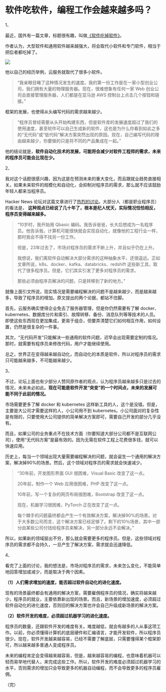# 软件吃软件，编程工作会越来越多吗？

1、

最近，国外有一篇文章，标题很有趣，叫做[《软件吃掉软件》](https://themargins.substack.com/p/software-will-eat-software-in-a-remote)。

作者认为，大型软件和通用软件越来越强大，将会取代小软件和专门软件，相当于把后者都吃掉了。

![](https://cdn.beekka.com/blogimg/asset/202005/bg2020052607.jpg)

他以自己的经历举例，云服务就取代了很多小软件。

> “我亲眼目睹了这种情况发生的速度。我的第一份工作是在一家小型创业公司，我们拥有大量的物理服务器。现在，很难想象有任何一家 Web 创业公司会直接管理服务器，人们都是在亚马逊 AWS 控制台上点击几个按钮和链接。”

框架的发展，也使得从头编写代码的需求越来越少。

> “程序员曾经需要从头开始构建东西，但是软件库的发展速度超过了我们的使用速度，甚至软件可以自己生成新的软件，这也是为什么你看到如此之多的“无代码”或“低代码”解决方案突然出现的原因。现在，自己编写代码的理由越来越少，你要做的只是将不同的产品集成在一起。”

他的结论就是，**软件自动化技术的发展，可能将会减少对软件工程师的需求，未来的程序员可能会比现在少。**

2、

我对这个话题很感兴趣，因为这是在预测未来的重大变化，而且跟就业趋势直接相关。如果未来软件的规模化和自动化，会抑制对程序员的需求，那么就不应该鼓励年轻人都来当程序员。

Hacker News 论坛对这篇文章进行了[热烈的讨论](https://news.ycombinator.com/item?id=23297463)。大部分人（都是职业程序员）的看法是， **这种观点已经说了几十年了，根本是杞人忧天，实际情况恰恰相反，程序员变得越来越多。**

> “10岁时，我开始用 Qbasic 编码。我告诉爸爸，长大后想成为一名程序员。他告诉我，计算机可能很快就会实现自动化，就像他的工程行业一样，那时我会不得不找另一份工作。
> 
> 但是，23年过去了，市场对程序员的需求不断上升，并且似乎仍在上升。
> 
> 我想说，我们离软件自动解决大部分需求的这种抽象水平，还很遥远。正如文章所说，k8s、docker、kafka、databricks、redshift 这些新工具，取代了很多程序员。但是，它们其实引发了更多对程序员的需求。
> 
> 那些必须由程序员解决的问题，只是转移到了新的地方。”

就像上面引文所说，现实情况是需要编程解决的问题不是越来越少，而是越来越多，导致了程序员的增加。原文提出的两个论据，都站不住脚。

首先，云服务确实使得企业免去了服务器管理，但是你仍然需要有了解 docker、kubernetes、数据库分片和索引、故障转移、备份、消息队列等等技术的人员。即使这些东西现在更加集成，更易于组合，但要弄清楚它们如何相互作用，如何设置，仍然是很复杂的一件事。

其次，“无代码开发”只能解决一些通用的软件问题，迟早会出现需要定制的情况。那时，就需要有程序员来修改代码，用户才能继续使用。

总之，世界正在变得越来越自动化，而自动化的本质是软件，所以对程序员的需求只可能越来越多，不可能越来越少。

3、

不过，论坛上面也有少部分人赞同原作者的观点，认为程序员越来越多只是过去的情况，未来未必如此。**现在可能是软件开发“突变”的一个时间点，未来的发展可能不同于此前的情况。**

市场需要更多了解 docker 和 kubernetes 这样新工具的人，这个是没错。但是，主要是大公司才需要这样的人，小公司用不到 kubernetes。小公司面对的复杂性是有限的，只要使用大公司提供的简单解决方案即可，需要自己开发的部分几乎没有。

而且，如果公司的业务重点不在技术方面（你要知道大部分公司都不是互联网公司），使用“无代码方案”是最有效的。因为无需在软件工程上花费很多钱，就可以快速应用。

历史上，每当一个领域出现大量需要编程解决的问题，就会诞生一个通用的解决方案，解决掉90%的场景。然后，这个领域对程序员的需求就会快速减少。

> “30年前，开发图形界面 GUI 很困难，Visual Basic 改变了这一点。
> 
> 20年前，制作一个 Web 应用很困难，PHP 改变了这一点。
> 
> 10年前，写一个复杂的网页布局很困难，Bootstrap 改变了这一点。
> 
> 现在，机器学习很困难，PyTorch 正在改变了这一点。
> 
> 每个棘手的问题最终都会产生一个有效解决方案，解决掉90%的场景。对于大多数公司而言，这个解决方案已经足够了。剩下的10％场景，其中一部分由某些公司付钱给程序员来解决，另一部分永远不会解决。”

所以，如果新的领域层出不穷，那么就会需要更多的程序员。但是，这些领域对程序员的需求都不会持久，一旦产生了解决方案，需求就会迅速降低。

4、

看完了上面的讨论，我的想法是，市场对程序员的需求，未来怎么变化，不能简单地回答增加或减少，而是取决于两个因素。

**（1）人们需求增加的速度，能否超过软件自动化的进化速度。**

现有的场景最终都会有通用的解决方案，需要雇佣程序员的情况，确实将越来越少。程序员的就业，主要依靠新出现的场景。而且，新场景的增加速度，必须超过软件自动化的进化速度，否则旧的解决方案也许会自己升级成新场景的解决方案。

**（2）软件开发的难度，必须超过机器学习的进化速度。**

程序员的数量，还跟软件开发的难度有关。难度越低，就会有越多的人从事这项工作。以前，你必须懂得计算机的底层硬件和汇编语言，才能开发软件，所以程序员很少。现在，软件开发越来越容易，已经不需要了解底层，只需要懂得某个框架即可，所以越来越多普通人变成程序员。

未来的编程肯定会变得越来越容易，但是，越来越容易的编程，也意味着机器可以轻而易举地代替人，来完成这些工作。所以，软件开发的难度必须超过机器学习的水平，否则需求的增加只会导致更多的机器自动编程，而不会导致更多的程序员雇佣。

（完）
